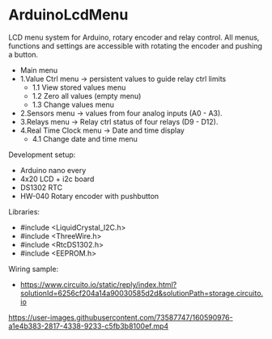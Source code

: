 # ArduinoLcdMenu
 LCD menu system for Arduino, rotary encoder and relay control. All menus, functions and settings are accessible with rotating the encoder and pushing a button.
 
 - Main menu
 - 1.Value Ctrl menu -> persistent values to guide relay ctrl limits
   - 1.1 View stored values menu
   - 1.2 Zero all values (empty menu)
   - 1.3 Change values menu
 - 2.Sensors menu -> values from four analog inputs (A0 - A3).
 - 3.Relays menu -> Relay ctrl status of four relays (D9 - D12).
 - 4.Real Time Clock menu -> Date and time display
   - 4.1 Change date and time menu  
 
 Development setup:
 - Arduino nano every
 - 4x20 LCD + i2c board
 - DS1302 RTC
 - HW-040 Rotary encoder with pushbutton

Libraries:
- #include <LiquidCrystal_I2C.h>
- #include <ThreeWire.h>
- #include <RtcDS1302.h>
- #include <EEPROM.h>

Wiring sample:
- https://www.circuito.io/static/reply/index.html?solutionId=6256cf204a14a90030585d2d&solutionPath=storage.circuito.io

https://user-images.githubusercontent.com/73587747/160590976-a1e4b383-2817-4338-9233-c5fb3b8100ef.mp4
